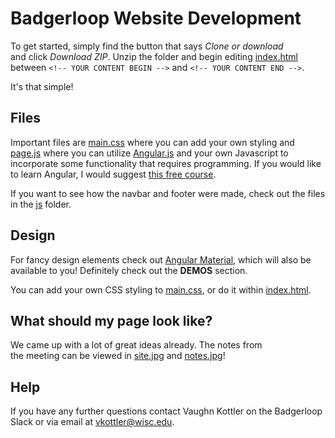 # Badgerloop Website Development

To get started, simply find the button that says *Clone or download*  
and click *Download ZIP*. Unzip the folder and begin editing [index.html](index.html)  
between `<!-- YOUR CONTENT BEGIN -->` and `<!-- YOUR CONTENT END -->`.  

It's that simple!

## Files

Important files are [main.css](main.css) where you can add your own styling and  
[page.js](page.js) where you can utilize [Angular.js](https://docs.angularjs.org/guide) and your own Javascript to  
incorporate some functionality that requires programming. If you would like  
to learn Angular, I would suggest [this free course](https://www.codeschool.com/pages/angular-1-vs-2).

If you want to see how the navbar and footer were made, check out the files in the [js](js) folder.

## Design

For fancy design elements check out [Angular Material](https://material.angularjs.org/1.1.1/), which will also be  
available to you! Definitely check out the **DEMOS** section.

You can add your own CSS styling to [main.css](main.css), or do it within [index.html](index.html).

## What should my page look like?

We came up with a lot of great ideas already. The notes from  
the meeting can be viewed in [site.jpg](site.jpg) and [notes.jpg](notes.jpg)!

## Help

If you have any further questions contact Vaughn Kottler on the Badgerloop Slack or via email at [vkottler@wisc.edu](vkottler@wisc.edu).

